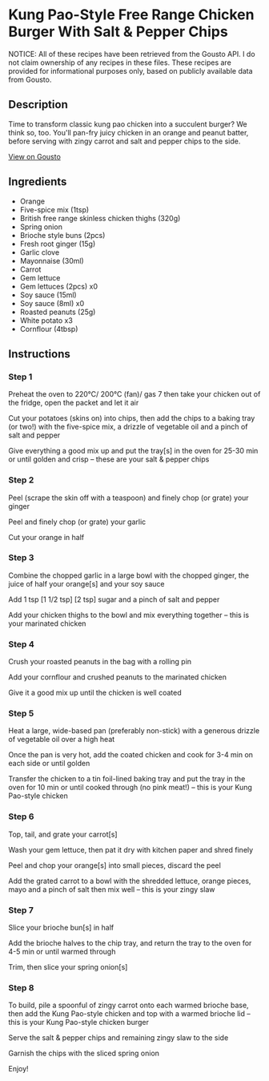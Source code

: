 # Kung Pao-Style Free Range Chicken Burger With Salt & Pepper Chips

NOTICE: All of these recipes have been retrieved from the Gousto API. I do not claim ownership of any recipes in these files. These recipes are provided for informational purposes only, based on publicly available data from Gousto.

## Description

Time to transform classic kung pao chicken into a succulent burger? We think so, too. You'll pan-fry juicy chicken in an orange and peanut batter, before serving with zingy carrot and salt and pepper chips to the side. 

[View on Gousto](https://www.gousto.co.uk/recipes/cookbook/kung-pao-style-free-range-chicken-burger-with-salt-pepper-chips)

## Ingredients

- Orange
- Five-spice mix (1tsp)
- British free range skinless chicken thighs (320g)
- Spring onion
- Brioche style buns (2pcs)
- Fresh root ginger (15g)
- Garlic clove
- Mayonnaise (30ml)
- Carrot
- Gem lettuce
- Gem lettuces (2pcs) x0
- Soy sauce (15ml)
- Soy sauce (8ml) x0
- Roasted peanuts (25g)
- White potato x3
- Cornflour (4tbsp)

## Instructions


### Step 1

Preheat the oven to 220°C/ 200°C (fan)/ gas 7 then take your chicken out of the fridge, open the packet and let it air

Cut your potatoes (skins on) into chips, then add the chips to a baking tray (or two!) with the five-spice mix, a drizzle of vegetable oil and a pinch of salt and pepper

Give everything a good mix up and put the tray[s] in the oven for 25-30 min or until golden and crisp – these are your salt & pepper chips


### Step 2

Peel (scrape the skin off with a teaspoon) and finely chop (or grate) your ginger

Peel and finely chop (or grate) your garlic

Cut your orange in half


### Step 3

Combine the chopped garlic in a large bowl with the chopped ginger, the juice of half your orange[s] and your soy sauce

Add 1 tsp<span class="text-purple"> [1 1/2 tsp]</span> <span class="text-danger">[2 tsp]</span> sugar and a pinch of salt and pepper

Add your chicken thighs to the bowl and mix everything together – this is your marinated chicken


### Step 4

Crush your roasted peanuts in the bag with a rolling pin

Add your cornflour and crushed peanuts to the marinated chicken

Give it a good mix up until the chicken is well coated


### Step 5

Heat a large, wide-based pan (preferably non-stick) with a generous drizzle of vegetable oil over a high heat

Once the pan is very hot, add the coated chicken and cook for 3-4 min on each side or until golden

Transfer the chicken to a tin foil-lined baking tray and put the tray in the oven for 10 min or until cooked through (no pink meat!) – this is your Kung Pao-style chicken


### Step 6

Top, tail, and grate your carrot[s]

Wash your gem lettuce, then pat it dry with kitchen paper and shred finely

Peel and chop your orange[s] into small pieces, discard the peel

Add the grated carrot to a bowl with the shredded lettuce, orange pieces, mayo and a pinch of salt then mix well – this is your zingy slaw


### Step 7

Slice your brioche bun[s] in half

Add the brioche halves to the chip tray, and return the tray to the oven for 4-5 min or until warmed through

Trim, then slice your spring onion[s]

### Step 8

To build, pile a spoonful of zingy carrot onto each warmed brioche base, then add the Kung Pao-style chicken and top with a warmed brioche lid – this is your Kung Pao-style chicken burger

Serve the salt & pepper chips and remaining zingy slaw to the side

Garnish the chips with the sliced spring onion

Enjoy!

